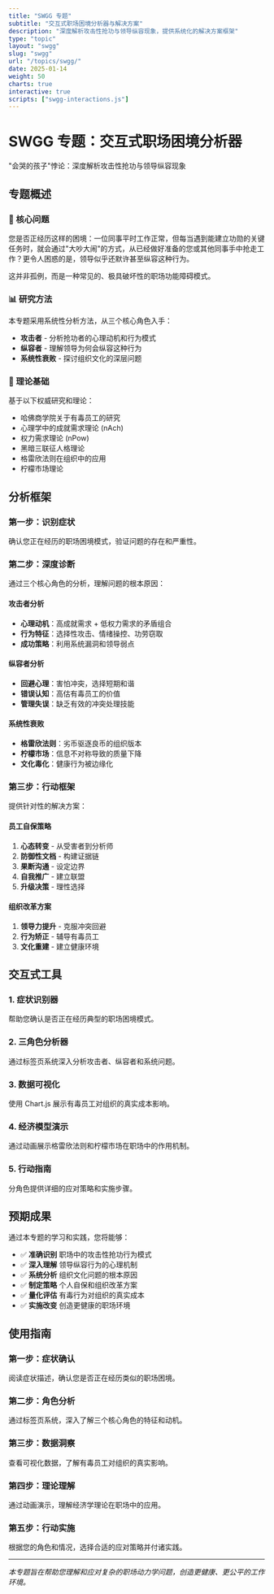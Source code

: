 ```yaml
---
title: "SWGG 专题"
subtitle: "交互式职场困境分析器与解决方案"
description: "深度解析攻击性抢功与领导纵容现象，提供系统化的解决方案框架"
type: "topic"
layout: "swgg"
slug: "swgg"
url: "/topics/swgg/"
date: 2025-01-14
weight: 50
charts: true
interactive: true
scripts: ["swgg-interactions.js"]
---
```


# SWGG 专题：交互式职场困境分析器

"会哭的孩子"悖论：深度解析攻击性抢功与领导纵容现象

## 专题概述

### 🎯 核心问题
您是否正经历这样的困境：一位同事平时工作正常，但每当遇到能建立功勋的关键任务时，就会通过"大吵大闹"的方式，从已经做好准备的您或其他同事手中抢走工作？更令人困惑的是，领导似乎还默许甚至纵容这种行为。

这并非孤例，而是一种常见的、极具破坏性的职场功能障碍模式。

### 📊 研究方法
本专题采用系统性分析方法，从三个核心角色入手：
- **攻击者** - 分析抢功者的心理动机和行为模式
- **纵容者** - 理解领导为何会纵容这种行为
- **系统性衰败** - 探讨组织文化的深层问题

### 🔬 理论基础
基于以下权威研究和理论：
- 哈佛商学院关于有毒员工的研究
- 心理学中的成就需求理论 (nAch)
- 权力需求理论 (nPow)
- 黑暗三联征人格理论
- 格雷欣法则在组织中的应用
- 柠檬市场理论

## 分析框架

### 第一步：识别症状
确认您正在经历的职场困境模式，验证问题的存在和严重性。

### 第二步：深度诊断
通过三个核心角色的分析，理解问题的根本原因：

#### 攻击者分析
- **心理动机**：高成就需求 + 低权力需求的矛盾组合
- **行为特征**：选择性攻击、情绪操控、功劳窃取
- **成功策略**：利用系统漏洞和领导弱点

#### 纵容者分析
- **回避心理**：害怕冲突，选择短期和谐
- **错误认知**：高估有毒员工的价值
- **管理失误**：缺乏有效的冲突处理技能

#### 系统性衰败
- **格雷欣法则**：劣币驱逐良币的组织版本
- **柠檬市场**：信息不对称导致的质量下降
- **文化毒化**：健康行为被边缘化

### 第三步：行动框架
提供针对性的解决方案：

#### 员工自保策略
1. **心态转变** - 从受害者到分析师
2. **防御性文档** - 构建证据链
3. **果断沟通** - 设定边界
4. **自我推广** - 建立联盟
5. **升级决策** - 理性选择

#### 组织改革方案
1. **领导力提升** - 克服冲突回避
2. **行为矫正** - 辅导有毒员工
3. **文化重建** - 建立健康环境

## 交互式工具

### 1. 症状识别器
帮助您确认是否正在经历典型的职场困境模式。

### 2. 三角色分析器
通过标签页系统深入分析攻击者、纵容者和系统问题。

### 3. 数据可视化
使用 Chart.js 展示有毒员工对组织的真实成本影响。

### 4. 经济模型演示
通过动画展示格雷欣法则和柠檬市场在职场中的作用机制。

### 5. 行动指南
分角色提供详细的应对策略和实施步骤。

## 预期成果

通过本专题的学习和实践，您将能够：

- ✅ **准确识别** 职场中的攻击性抢功行为模式
- ✅ **深入理解** 领导纵容行为的心理机制
- ✅ **系统分析** 组织文化问题的根本原因
- ✅ **制定策略** 个人自保和组织改革方案
- ✅ **量化评估** 有毒行为对组织的真实成本
- ✅ **实施改变** 创造更健康的职场环境

## 使用指南

### 第一步：症状确认
阅读症状描述，确认您是否正在经历类似的职场困境。

### 第二步：角色分析
通过标签页系统，深入了解三个核心角色的特征和动机。

### 第三步：数据洞察
查看可视化数据，了解有毒员工对组织的真实影响。

### 第四步：理论理解
通过动画演示，理解经济学理论在职场中的应用。

### 第五步：行动实施
根据您的角色和情况，选择合适的应对策略并付诸实践。

---

*本专题旨在帮助您理解和应对复杂的职场动力学问题，创造更健康、更公平的工作环境。*
